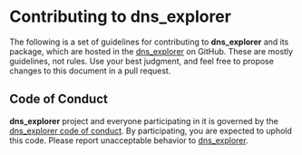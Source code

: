 # Contributing to dns_explorer

The following is a set of guidelines for contributing to **dns_explorer** and its package, which are hosted in the [dns_explorer](https://github.com/vroncevic/dns_explorer) on GitHub. These are mostly guidelines, not rules. Use your best judgment, and feel free to propose changes to this document in a pull request.

## Code of Conduct

**dns_explorer** project and everyone participating in it is governed by the [dns_explorer code of conduct](CODE_OF_CONDUCT.md). By participating, you are expected to uphold this code. Please report unacceptable behavior to [dns_explorer](mailto:elektron.ronca@gmail.com).
